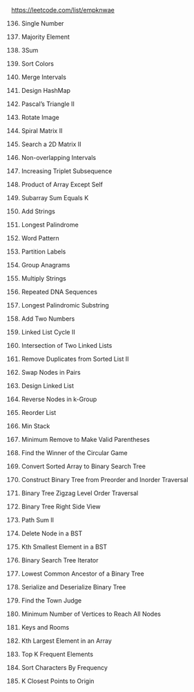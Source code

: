 https://leetcode.com/list/empknwae

136. Single Number

169. Majority Element

15. 3Sum

75. Sort Colors

56. Merge Intervals

706. Design HashMap

119. Pascal’s Triangle II

48. Rotate Image

59. Spiral Matrix II

240. Search a 2D Matrix II

435. Non-overlapping Intervals

334. Increasing Triplet Subsequence

238. Product of Array Except Self

560. Subarray Sum Equals K

415. Add Strings

409. Longest Palindrome

290. Word Pattern

763. Partition Labels

49. Group Anagrams

43. Multiply Strings

187. Repeated DNA Sequences

5. Longest Palindromic Substring

2. Add Two Numbers

142. Linked List Cycle II

160. Intersection of Two Linked Lists

82. Remove Duplicates from Sorted List II

24. Swap Nodes in Pairs

707. Design Linked List

25. Reverse Nodes in k-Group

143. Reorder List

155. Min Stack

1249. Minimum Remove to Make Valid Parentheses

1823. Find the Winner of the Circular Game

108. Convert Sorted Array to Binary Search Tree

105. Construct Binary Tree from Preorder and Inorder Traversal

103. Binary Tree Zigzag Level Order Traversal

199. Binary Tree Right Side View

113. Path Sum II

450. Delete Node in a BST

230. Kth Smallest Element in a BST

173. Binary Search Tree Iterator

236. Lowest Common Ancestor of a Binary Tree

297. Serialize and Deserialize Binary Tree

997. Find the Town Judge

1557. Minimum Number of Vertices to Reach All Nodes

841. Keys and Rooms

215. Kth Largest Element in an Array

347. Top K Frequent Elements

451. Sort Characters By Frequency

973. K Closest Points to Origin